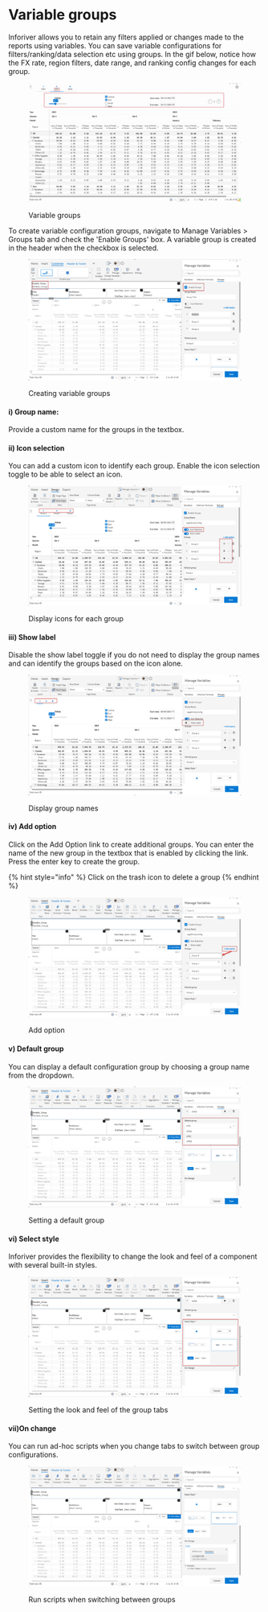 # Variable groups

Inforiver allows you to retain any filters applied or changes made to the reports using variables. You can save variable configurations for filters/ranking/data selection etc using groups. In the gif below, notice how the FX rate, region filters, date range, and ranking config changes for each group.

<figure><img src="../../../../.gitbook/assets/Untitled design (5).gif" alt=""><figcaption><p>Variable groups</p></figcaption></figure>

To create variable configuration groups, navigate to Manage Variables > Groups tab and check the 'Enable Groups' box. A variable group is created in the header when the checkbox is selected.

<figure><img src="../../../../.gitbook/assets/image (2).png" alt=""><figcaption><p>Creating variable groups</p></figcaption></figure>

#### i) Group name:&#x20;

Provide a custom name for the groups in the textbox.&#x20;

#### ii) Icon selection

You can add a custom icon to identify each group. Enable the icon selection toggle to be able to select an icon.

<figure><img src="../../../../.gitbook/assets/image (1) (1).png" alt=""><figcaption><p>Display icons for each group</p></figcaption></figure>

#### iii) Show label

Disable the show label toggle if you do not need to display the group names and can identify the groups based on the icon alone.

<figure><img src="../../../../.gitbook/assets/image (2) (1).png" alt=""><figcaption><p>Display group names</p></figcaption></figure>

#### iv) Add option

Click on the Add Option link to create additional groups. You can enter the name of the new group in the textbox that is enabled by clicking the link. Press the enter key to create the group.

{% hint style="info" %}
Click on the trash icon to delete a group
{% endhint %}

<figure><img src="../../../../.gitbook/assets/image (4).png" alt=""><figcaption><p>Add option</p></figcaption></figure>

#### v) Default group

You can display a default configuration group by choosing a group name from the dropdown.&#x20;

<figure><img src="../../../../.gitbook/assets/image (5).png" alt=""><figcaption><p>Setting a default group</p></figcaption></figure>

#### vi) Select style

Inforiver provides the flexibility to change the look and feel of a component with several built-in styles.

<figure><img src="../../../../.gitbook/assets/image (6).png" alt=""><figcaption><p>Setting the look and feel of the group tabs</p></figcaption></figure>

#### vii)On change

You can run ad-hoc scripts when you change tabs to switch between group configurations.

<figure><img src="../../../../.gitbook/assets/image (7).png" alt=""><figcaption><p>Run scripts when switching between groups</p></figcaption></figure>
